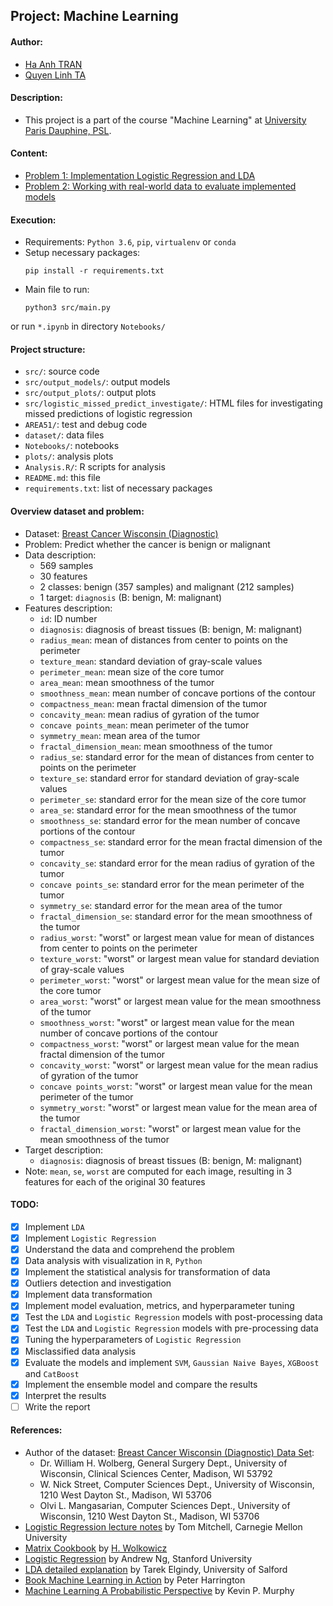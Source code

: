 ## Project: Machine Learning

#### Author:

* [Ha Anh TRAN](#)
* [Quyen Linh TA](#)

#### Description:

* This project is a part of the course "Machine Learning"
  at [University Paris Dauphine, PSL](https://dauphine.psl.eu/en/).

#### Content:

* [Problem 1: Implementation Logistic Regression and LDA](#)
* [Problem 2: Working with real-world data to evaluate implemented models](#)

#### Execution:

* Requirements: `Python 3.6`, `pip`, `virtualenv` or `conda`
* Setup necessary packages:
  ```
  pip install -r requirements.txt
  ```
* Main file to run:
  ```
  python3 src/main.py
  ```
or run `*.ipynb` in directory `Notebooks/`

#### Project structure:

* `src/`: source code
* `src/output_models/`: output models
* `src/output_plots/`: output plots
* `src/logistic_missed_predict_investigate/`: HTML files for investigating
  missed predictions of logistic regression
* `AREA51/`: test and debug code
* `dataset/`: data files
* `Notebooks/`: notebooks
* `plots/`: analysis plots
* `Analysis.R/`: R scripts for analysis
* `README.md`: this file
* `requirements.txt`: list of necessary packages

#### Overview dataset and problem:

* Dataset: [Breast Cancer Wisconsin (Diagnostic)](https://archive.ics.uci.edu/ml/datasets/breast+cancer+wisconsin+(diagnostic))
* Problem: Predict whether the cancer is benign or malignant
* Data description:
  * 569 samples
  * 30 features
  * 2 classes: benign (357 samples) and malignant (212 samples)
  * 1 target: `diagnosis` (B: benign, M: malignant)
* Features description:
  * `id`: ID number
  * `diagnosis`: diagnosis of breast tissues (B: benign, M: malignant)
  * `radius_mean`: mean of distances from center to points on the perimeter
  * `texture_mean`: standard deviation of gray-scale values
  * `perimeter_mean`: mean size of the core tumor
  * `area_mean`: mean smoothness of the tumor
  * `smoothness_mean`: mean number of concave portions of the contour
  * `compactness_mean`: mean fractal dimension of the tumor
  * `concavity_mean`: mean radius of gyration of the tumor
  * `concave points_mean`: mean perimeter of the tumor
  * `symmetry_mean`: mean area of the tumor
  * `fractal_dimension_mean`: mean smoothness of the tumor
  * `radius_se`: standard error for the mean of distances from center to points on the perimeter
  * `texture_se`: standard error for standard deviation of gray-scale values
  * `perimeter_se`: standard error for the mean size of the core tumor
  * `area_se`: standard error for the mean smoothness of the tumor
  * `smoothness_se`: standard error for the mean number of concave portions of the contour
  * `compactness_se`: standard error for the mean fractal dimension of the tumor
  * `concavity_se`: standard error for the mean radius of gyration of the tumor
  * `concave points_se`: standard error for the mean perimeter of the tumor
  * `symmetry_se`: standard error for the mean area of the tumor
  * `fractal_dimension_se`: standard error for the mean smoothness of the tumor
  * `radius_worst`: "worst" or largest mean value for mean of distances from center to points on the perimeter
  * `texture_worst`: "worst" or largest mean value for standard deviation of gray-scale values
  * `perimeter_worst`: "worst" or largest mean value for the mean size of the core tumor
  * `area_worst`: "worst" or largest mean value for the mean smoothness of the tumor
  * `smoothness_worst`: "worst" or largest mean value for the mean number of concave portions of the contour
  * `compactness_worst`: "worst" or largest mean value for the mean fractal dimension of the tumor
  * `concavity_worst`: "worst" or largest mean value for the mean radius of gyration of the tumor
  * `concave points_worst`: "worst" or largest mean value for the mean perimeter of the tumor
  * `symmetry_worst`: "worst" or largest mean value for the mean area of the tumor
  * `fractal_dimension_worst`: "worst" or largest mean value for the mean smoothness of the tumor
* Target description:
  * `diagnosis`: diagnosis of breast tissues (B: benign, M: malignant)
* Note: `mean`, `se`, `worst` are computed for each image, resulting in 3 features
  for each of the original 30 features

#### TODO:

* [x] Implement `LDA`
* [x] Implement `Logistic Regression`
* [x] Understand the data and comprehend the problem
* [x] Data analysis with visualization in `R`, `Python`
* [x] Implement the statistical analysis for transformation of data
* [x] Outliers detection and investigation
* [x] Implement data transformation
* [x] Implement model evaluation, metrics, and hyperparameter tuning
* [x] Test the `LDA` and `Logistic Regression` models with post-processing data
* [x] Test the `LDA` and `Logistic Regression` models with pre-processing data
* [x] Tuning the hyperparameters of `Logistic Regression`
* [x] Misclassified data analysis
* [x] Evaluate the models and implement `SVM`, `Gaussian Naive Bayes`, `XGBoost` and `CatBoost`
* [x] Implement the ensemble model and compare the results
* [x] Interpret the results
* [ ] Write the report

#### References:

* Author of the dataset: [Breast Cancer Wisconsin (Diagnostic) Data Set](https://archive.ics.uci.edu/ml/datasets/breast+cancer+wisconsin+(diagnostic)):
  * Dr. William H. Wolberg, General Surgery Dept., University of
    Wisconsin, Clinical Sciences Center, Madison, WI 53792
  * W. Nick Street, Computer Sciences Dept., University of
    Wisconsin, 1210 West Dayton St., Madison, WI 53706
  * Olvi L. Mangasarian, Computer Sciences Dept., University of
    Wisconsin, 1210 West Dayton St., Madison, WI 53706
* [Logistic Regression lecture notes](https://www.cs.cmu.edu/~tom/mlbook/NBayesLogReg.pdf) by Tom Mitchell, Carnegie Mellon University
* [Matrix Cookbook](https://www.math.uwaterloo.ca/~hwolkowi/matrixcookbook.pdf) by
  [H. Wolkowicz](https://www.math.uwaterloo.ca/~hwolkowi/)
* [Logistic Regression](https://www.coursera.org/learn/machine-learning/resources/2QZ9T) by Andrew Ng, Stanford University
* [LDA detailed explanation](https://usir.salford.ac.uk/id/eprint/52074/1/AI_Com_LDA_Tarek.pdf) by Tarek Elgindy, University of Salford
* [Book Machine Learning in Action](https://www.manning.com/books/machine-learning-in-action) by Peter Harrington
* [Machine Learning A Probabilistic Perspective](http://noiselab.ucsd.edu/ECE228/Murphy_Machine_Learning.pdf) by Kevin P. Murphy